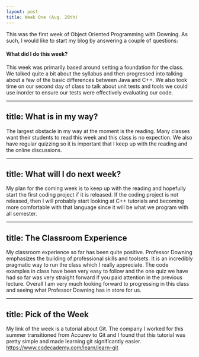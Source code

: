 ```yaml
---
layout: post
title: Week One (Aug. 28th)
---
```


This was the first week of Object Oriented Programming with Downing. As such, I would like to start my blog by answering a couple of questions:

<h4>What did I do this week?</h4>
This week was primarily based around setting a foundation for the class. We talked quite a bit about the syllabus and then progressed into talking about a few of the basic differences between Java and C++. We also took time on our second day of class to talk about unit tests and tools we could use inorder to ensure our tests were effectively evaluating our code.

---
title: What is in my way?
---

The largest obstacle in my way at the moment is the reading. Many classes want their students to read this week and this class is no expection. We also have regular quizzing so it is important that I keep up with the reading and the online discussions.

---
title: What will I do next week?
---
My plan for the coming week is to keep up with the reading and hopefully start the first coding project if it is released. If the coding project is not released, then I will probably start looking at C++ tutorials and becoming more comfortable with that language since it will be what we program with all semester.

---
title: The Classroom Experience
---
My classroom experience so far has been quite positive. Professor Downing emphasizes the building of professional skills and toolsets. It is an incredibly pragmatic way to run the class which I really appreciate. The code examples in class have been very easy to follow and the one quiz we have had so far was very straight forward if you paid attention in the previous lecture. Overall I am very much looking forward to progressing in this class and seeing what Professor Downing has in store for us.

---
title: Pick of the Week
---
My link of the week is a tutorial about Git. The company I worked for this summer transitioned from Accurev to Git and I found that this tutorial was pretty simple and made learning git significantly easier. https://www.codecademy.com/learn/learn-git